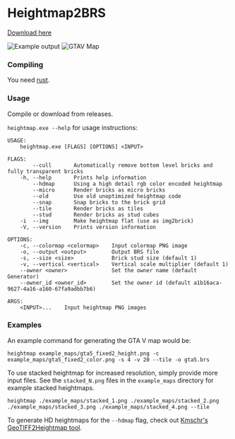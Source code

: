 # Heightmap2BRS

[Download here](https://github.com/Meshiest/heightmap2brs/releases)

![Example output](https://i.imgur.com/QdPLN09.png)
![GTAV Map](https://i.imgur.com/J9XpmT3.png)

### Compiling

You need [rust](https://www.rust-lang.org/).

### Usage

Compile or download from releases.

`heightmap.exe --help` for usage instructions:

    USAGE:
        heightmap.exe [FLAGS] [OPTIONS] <INPUT>

    FLAGS:
            --cull       Automatically remove bottom level bricks and fully transparent bricks
        -h, --help       Prints help information
            --hdmap      Using a high detail rgb color encoded heightmap
            --micro      Render bricks as micro bricks
            --old        Use old unoptimized heightmap code
            --snap       Snap bricks to the brick grid
            --tile       Render bricks as tiles
            --stud       Render bricks as stud cubes
        -i  --img        Make heightmap flat (use as img2brick)
        -V, --version    Prints version information

    OPTIONS:
        -c, --colormap <colormap>    Input colormap PNG image
        -o, --output <output>        Output BRS file
        -s, --size <size>            Brick stud size (default 1)
        -v, --vertical <vertical>    Vertical scale multiplier (default 1)
        --owner <owner>              Set the owner name (default Generator)
        --owner_id <owner_id>        Set the owner id (default a1b16aca-9627-4a16-a160-67fa9adbb7b6)

    ARGS:
        <INPUT>...    Input heightmap PNG images

###  Examples

An example command for generating the GTA V map would be:

`heightmap example_maps/gta5_fixed2_height.png -c example_maps/gta5_fixed2_color.png -s 4 -v 20 --tile -o gta5.brs`

To use stacked heightmap for increased resolution, simply provide more input files. See the `stacked_N.png` files in the `example_maps` directory for example stacked heightmaps.

`heightmap ./example_maps/stacked_1.png ./example_maps/stacked_2.png ./example_maps/stacked_3.png ./example_maps/stacked_4.png --tile`

To generate HD heightmaps for the `--hdmap` flag, check out [Kmschr's GeoTIFF2Heightmap tool](https://github.com/Kmschr/GeoTIFF2Heightmap).
